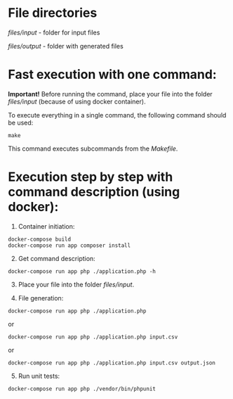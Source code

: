 File directories
========================

*files/input* - folder for input files

*files/output* - folder with generated files

Fast execution with one command:
==========
**Important!** Before running the command, place your file into the folder *files/input* (because of using docker
container).

To execute everything in a single command, the following command should be used:

```
make
```

This command executes subcommands from the *Makefile*.

Execution step by step with command description (using docker):
==========

1. Container initiation:

```
docker-compose build
docker-compose run app composer install
```

2. Get command description:

```
docker-compose run app php ./application.php -h
```

3. Place your file into the folder *files/input*.

4. File generation:

```
docker-compose run app php ./application.php
```

or

```
docker-compose run app php ./application.php input.csv
```

or

```
docker-compose run app php ./application.php input.csv output.json
```

5. Run unit tests:

```
docker-compose run app php ./vendor/bin/phpunit
```
